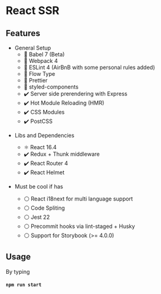 # React SSR

## Features

- General Setup
  - 🎉 Babel 7 (Beta)
  - 🎉 Webpack 4
  - 🎉 ESLint 4 (AirBnB with some personal rules added)
  - 🎉 Flow Type
  - 🎉 Prettier
  - 💅 styled-components
  - ✔️ Server side prerendering with Express
  - ✔️ Hot Module Reloading (HMR)
  - ✔️ CSS Modules
  - ✔️ PostCSS

* Libs and Dependencies

  - ⚛ React 16.4
  - ✔️ Redux + Thunk middleware
  - ✔️ React Router 4
  - ✔️ React Helmet

* Must be cool if has
  - ⚪ React i18next for multi language support
  - ⚪ Code Spliting
  - ⚪ Jest 22
  - ⚪ Precommit hooks via lint-staged + Husky
  - ⚪ Support for Storybook (>= 4.0.0)

## Usage

By typing

#### `npm run start`
